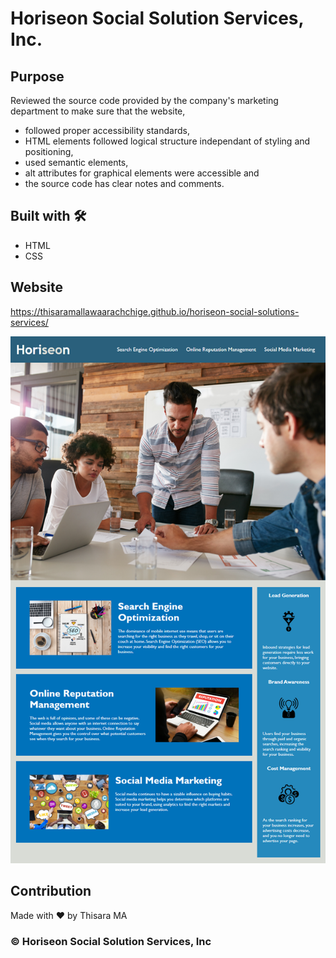# Horiseon Social Solution Services, Inc.

## Purpose
Reviewed the source code provided by the company's marketing department to make sure that 
the website,

* followed proper accessibility standards,
* HTML elements followed logical structure independant of styling and positioning,
* used semantic elements,
* alt attributes for graphical elements were accessible and
* the source code has clear notes and comments.

## Built with 🛠️
* HTML
* CSS

## Website
https://thisaramallawaarachchige.github.io/horiseon-social-solutions-services/

<img src="./assets/final-product.png" alt="website-screenshot"/>

## Contribution
Made with ❤️ by Thisara MA

### ©️ Horiseon Social Solution Services, Inc 
